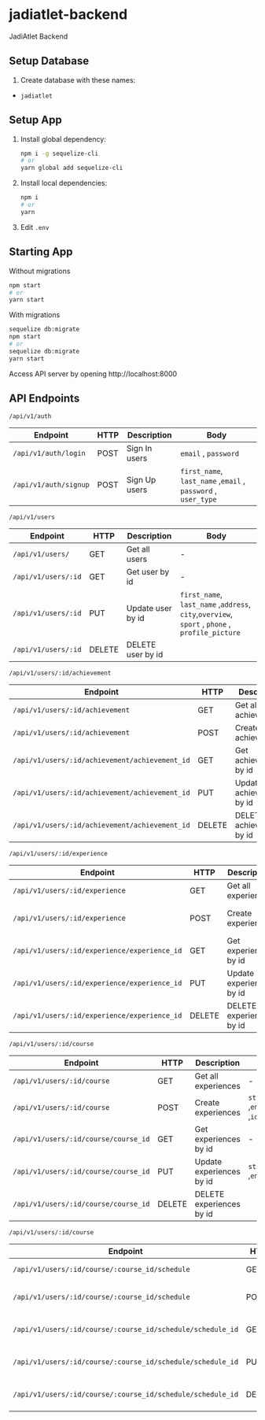 # jadiatlet-backend

JadiAtlet Backend

## Setup Database

1. Create database with these names:

- `jadiatlet`

## Setup App

1. Install global dependency:
   ```sh
   npm i -g sequelize-cli
   # or
   yarn global add sequelize-cli
   ```
2. Install local dependencies:
   ```sh
   npm i
   # or
   yarn
   ```
3. Edit `.env`

## Starting App

Without migrations

```sh
npm start
# or
yarn start
```

With migrations

```sh
sequelize db:migrate
npm start
# or
sequelize db:migrate
yarn start
```

Access API server by opening http://localhost:8000

## API Endpoints

```
/api/v1/auth
```

| Endpoint              | HTTP | Description   | Body                                                          |
| --------------------- | ---- | ------------- | ------------------------------------------------------------- |
| `/api/v1/auth/login`  | POST | Sign In users | `email` , `password`                                          |
| `/api/v1/auth/signup` | POST | Sign Up users | `first_name`, `last_name` ,`email` , `password` , `user_type` |

```
/api/v1/users
```

| Endpoint            | HTTP   | Description       | Body                                                                                           |
| ------------------- | ------ | ----------------- | ---------------------------------------------------------------------------------------------- |
| `/api/v1/users/`    | GET    | Get all users     | -                                                                                              |
| `/api/v1/users/:id` | GET    | Get user by id    | -                                                                                              |
| `/api/v1/users/:id` | PUT    | Update user by id | `first_name`, `last_name` ,`address`, `city`,`overview`, `sport` , `phone` , `profile_picture` |
| `/api/v1/users/:id` | DELETE | DELETE user by id |                                                                                                |

```
/api/v1/users/:id/achievement
```

| Endpoint                                       | HTTP   | Description               | Body                                    |
| ---------------------------------------------- | ------ | ------------------------- | --------------------------------------- |
| `/api/v1/users/:id/achievement`                | GET    | Get all achievements      | -                                       |
| `/api/v1/users/:id/achievement`                | POST   | Create achievements       | `title`, `years` ,`id_coach(params:id)` |
| `/api/v1/users/:id/achievement/achievement_id` | GET    | Get achievements by id    | -                                       |
| `/api/v1/users/:id/achievement/achievement_id` | PUT    | Update achievements by id | `title`, `years`                        |
| `/api/v1/users/:id/achievement/achievement_id` | DELETE | DELETE achievements by id |                                         |

```
/api/v1/users/:id/experience
```

| Endpoint                                     | HTTP   | Description              | Body                                                     |
| -------------------------------------------- | ------ | ------------------------ | -------------------------------------------------------- |
| `/api/v1/users/:id/experience`               | GET    | Get all experiences      | -                                                        |
| `/api/v1/users/:id/experience`               | POST   | Create experiences       | `title`, `start_date` ,`end_date` ,`id_coach(params:id)` |
| `/api/v1/users/:id/experience/experience_id` | GET    | Get experiences by id    | -                                                        |
| `/api/v1/users/:id/experience/experience_id` | PUT    | Update experiences by id | `title`, `start_date` , `end_date`                       |
| `/api/v1/users/:id/experience/experience_id` | DELETE | DELETE experiences by id |                                                          |

```
/api/v1/users/:id/course
```

| Endpoint                             | HTTP   | Description              | Body                                                          |
| ------------------------------------ | ------ | ------------------------ | ------------------------------------------------------------- |
| `/api/v1/users/:id/course`           | GET    | Get all experiences      | -                                                             |
| `/api/v1/users/:id/course`           | POST   | Create experiences       | `start_date` ,`end_date`,`description` ,`id_coach(params:id)` |
| `/api/v1/users/:id/course/course_id` | GET    | Get experiences by id    | -                                                             |
| `/api/v1/users/:id/course/course_id` | PUT    | Update experiences by id | `start_date` ,`end_date`,`description`                        |
| `/api/v1/users/:id/course/course_id` | DELETE | DELETE experiences by id |                                                               |

```
/api/v1/users/:id/course
```

| Endpoint                                                   | HTTP   | Description           | Body                                                                  |
| ---------------------------------------------------------- | ------ | --------------------- | --------------------------------------------------------------------- |
| `/api/v1/users/:id/course/:course_id/schedule`             | GET    | Get all schedule      | -                                                                     |
| `/api/v1/users/:id/course/:course_id/schedule`             | POST   | Create schedule       | `day`,`start_hour` ,`end_hour`,`venue` ,`id_course(params:course_id)` |
| `/api/v1/users/:id/course/:course_id/schedule/schedule_id` | GET    | Get schedule by id    | -                                                                     |
| `/api/v1/users/:id/course/:course_id/schedule/schedule_id` | PUT    | Update schedule by id | `day`,`start_hour` ,`end_hour`,`venue`                                |
| `/api/v1/users/:id/course/:course_id/schedule/schedule_id` | DELETE | DELETE schedule by id |                                                                       |
